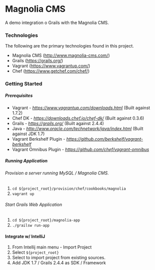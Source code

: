 Magnolia CMS
==========
A demo integration o Grails with the Magnolia CMS.

### Technologies
The following are the primary technologies found in this project.
* Magnolia CMS (http://www.magnolia-cms.com/)
* Grails (https://grails.org/)
* Vagrant (https://www.vagrantup.com/)
* Chef (https://www.getchef.com/chef/)

### Getting Started
##### Prerequisites
* Vagrant - _https://www.vagrantup.com/downloads.html_ (Built against 1.7.2)
* Chef DK - _https://downloads.chef.io/chef-dk/_ (Built against 0.3.6)
* Grails - _https://grails.org/_ (Built against 2.4.4)
* Java - _http://www.oracle.com/technetwork/java/index.html_ (Built against JDK 1.7)
* Vagrant Berkshelf Plugin - _https://github.com/berkshelf/vagrant-berkshelf_
* Vagrant Omnibus Plugin - _https://github.com/chef/vagrant-omnibus_

##### Running Application
###### Provision a server running MySQL / Magnolia CMS.
1. ```cd ${project_root}/provision/chef/cookbooks/magnolia```
2. ```vagrant up```

###### Start Grails Web Application
1. ```cd ${project_root}/magnolia-app```
2. ```./grailsw run-app```

#### Integrate w/ IntelliJ
1. From Intellij main menu - Import Project
2. Select ```${project_root}```
3. Select to import project from existing sources.
4. Add JDK 1.7 / Grails 2.4.4 as SDK / Framework
